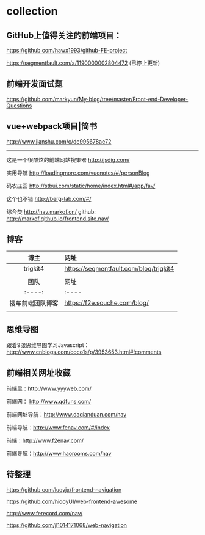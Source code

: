 # collection

## GitHub上值得关注的前端项目：

 https://github.com/hawx1993/github-FE-project 
 
 https://segmentfault.com/a/1190000002804472 (已停止更新)

## 前端开发面试题
 https://github.com/markyun/My-blog/tree/master/Front-end-Developer-Questions
 
## vue+webpack项目|简书 
 
 http://www.jianshu.com/c/de995678ae72
 
 ----
 
 这是一个很酷炫的前端网站搜集器 http://jsdig.com/ 
 
 实用导航 http://loadingmore.com/vuenotes/#/personBlog 
 
 码农庄园 http://stbui.com/static/home/index.html#/app/fav/
 
 这个也不错 http://berg-lab.com/#/
 
 综合类 http://nav.markof.cn/ 
github: http://markof.github.io/frontend.site.nav/

 ## 博客 
 | 博主| 网址|
 |:----:|:----|
 |trigkit4| https://segmentfault.com/blog/trigkit4 |
 | | |
 |团队| 网址|
 |:----:|:----|
 |搜车前端团队博客|https://f2e.souche.com/blog/|
 | | |
 
 ## 思维导图
跟着9张思维导图学习Javascript： http://www.cnblogs.com/coco1s/p/3953653.html#!comments

## 前端相关网址收藏

前端里：http://www.yyyweb.com/

前端网： http://www.qdfuns.com/

前端网址导航：http://www.daqianduan.com/nav 

前端导航：http://www.fenav.com/#/index

前端：http://www.f2enav.com/

前端导航：http://www.haorooms.com/nav

## 待整理
https://github.com/luoyjx/frontend-navigation 

https://github.com/hiooyUI/web-frontend-awesome

http://www.ferecord.com/nav/

https://github.com/jl1014171068/web-navigation 
